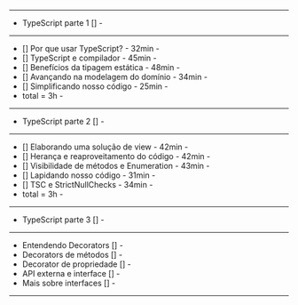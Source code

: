 ----------------------------------------------------
- TypeScript parte 1 []					           -
----------------------------------------------------
- [] Por que usar TypeScript? - 32min              -
- [] TypeScript e compilador - 45min		       -
- [] Benefícios da tipagem estática - 48min        -
- [] Avançando na modelagem do domínio - 34min     -
- [] Simplificando nosso código - 25min	           -
- total = 3h							           -
----------------------------------------------------
- TypeScript parte 2 []					           -
----------------------------------------------------
- [] Elaborando uma solução de view - 42min        -
- [] Herança e reaproveitamento do código - 42min  -
- [] Visibilidade de métodos e Enumeration - 43min -
- [] Lapidando nosso código - 31min                -
- [] TSC e StrictNullChecks - 34min                -
- total = 3h									   -
----------------------------------------------------
- TypeScript parte 3 []                            -
----------------------------------------------------
- Entendendo Decorators []                         -
- Decorators de métodos []                         -
- Decorator de propriedade []                      -
- API externa e interface []                       -
- Mais sobre interfaces []                         -
----------------------------------------------------